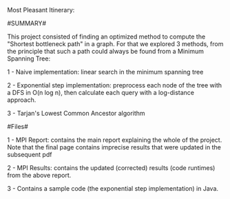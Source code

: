 Most Pleasant Itinerary:

#SUMMARY#

This project consisted of finding an optimized method to compute the "Shortest bottleneck path" in
a graph. For that we explored 3 methods, from the principle that such a path could always be found
from a Minimum Spanning Tree:

1 - Naive implementation: linear search in the minimum spanning tree

2 - Exponential step implementation: preprocess each node of the tree with a DFS in O(n log n),
then calculate each query with a log-distance approach.

3 - Tarjan's Lowest Common Ancestor algorithm

#Files#

1 - MPI Report: contains the main report explaining the whole of the project. Note that the final
page contains imprecise results that were updated in the subsequent pdf

2 - MPI Results: contains the updated (corrected) results (code runtimes) from the above report.

3 - Contains a sample code (the exponential step implementation) in Java.
